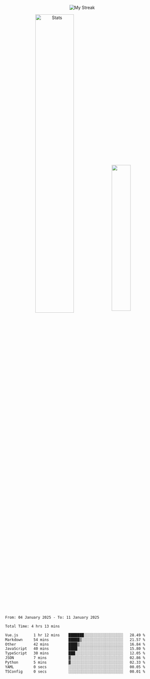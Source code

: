 <p align="center">
<picture>
  <source media="(prefers-color-scheme: dark)" srcset="http://github-readme-streak-stats.herokuapp.com?user=semolik&theme=dark&hide_border=true&background=DD272700">
  <img alt="My Streak" src="http://github-readme-streak-stats.herokuapp.com?user=semolik&hide_border=true">
</picture>
</p>
<div align="center">
  <picture>
    <source media="(prefers-color-scheme: dark)" srcset="https://github-readme-stats.vercel.app/api?username=semolik&show_icons=true&bg_color=DD272700&hide_border=true&theme=dark">
        <img alt="Stats" src="https://github-readme-stats.vercel.app/api?username=semolik&show_icons=true&bg_color=DD272700&hide_border=true" width="50%" >
  </picture>
  <sup>
  <picture>
  <source media="(prefers-color-scheme: dark)" srcset="https://github-readme-stats.vercel.app/api/top-langs/?username=semolik&layout=compact&hide_border=true&bg_color=DD272700&theme=dark">
  <img src="https://github-readme-stats.vercel.app/api/top-langs/?username=semolik&layout=compact&hide_border=true" width="35%" />
  </picture>
  </sup>
</div>
<!--START_SECTION:waka-->

```txt
From: 04 January 2025 - To: 11 January 2025

Total Time: 4 hrs 13 mins

Vue.js       1 hr 12 mins    ███████░░░░░░░░░░░░░░░░░░   28.49 %
Markdown     54 mins         █████▒░░░░░░░░░░░░░░░░░░░   21.57 %
Other        42 mins         ████▒░░░░░░░░░░░░░░░░░░░░   16.84 %
JavaScript   40 mins         ████░░░░░░░░░░░░░░░░░░░░░   15.80 %
TypeScript   30 mins         ███░░░░░░░░░░░░░░░░░░░░░░   12.05 %
JSON         7 mins          ▓░░░░░░░░░░░░░░░░░░░░░░░░   02.86 %
Python       5 mins          ▓░░░░░░░░░░░░░░░░░░░░░░░░   02.33 %
YAML         0 secs          ░░░░░░░░░░░░░░░░░░░░░░░░░   00.05 %
TSConfig     0 secs          ░░░░░░░░░░░░░░░░░░░░░░░░░   00.01 %
```

<!--END_SECTION:waka-->

